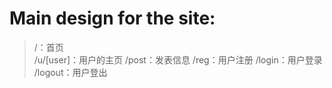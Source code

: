 
Main design for the site:
====================
> /：首页<br>
> /u/[user]：用户的主页
> /post：发表信息
> /reg：用户注册
> /login：用户登录
> /logout：用户登出

